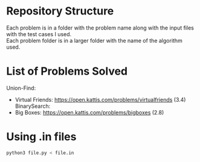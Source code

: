 # Repository Structure 
Each problem is in a folder with the problem name along with the input files with the test cases I used. <br />
Each problem folder is in a larger folder with the name of the algorithm used.

# List of Problems Solved
Union-Find:
- Virtual Friends: https://open.kattis.com/problems/virtualfriends (3.4) <br />
BinarySearch:
- Big Boxes: https://open.kattis.com/problems/bigboxes (2.8) <br />

# Using .in files
```bash
python3 file.py < file.in
```
